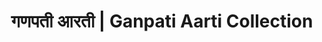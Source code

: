 ---
layout: category
title: गणपती आरती | Ganpati Aarti Collection
category: ganpati
meta_description: गणपती आरती संग्रह - Complete collection of Lord Ganesha Aartis in Marathi with lyrics, audio and video
keywords: गणपती आरती, ganpati aarti, ganesha aarti marathi, मराठी गणपती आरती
permalink: /category/ganpati/
---